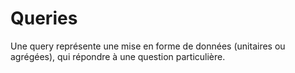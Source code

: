 # Queries

Une query représente une mise en forme de données (unitaires ou agrégées), qui répondre à une question particulière.
